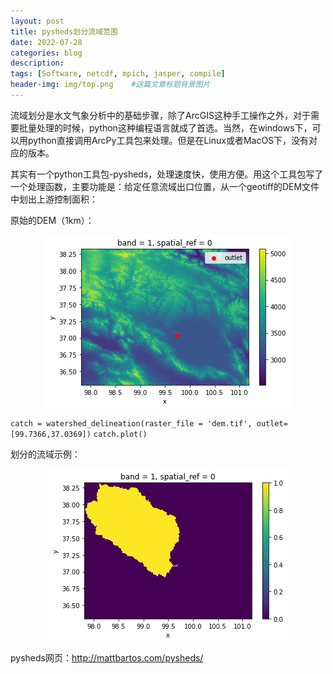 ```yaml
---
layout: post
title: pysheds划分流域范围
date: 2022-07-28
categories: blog
description: 
tags: [Software, netcdf, mpich, jasper, compile]
header-img: img/top.png    #这篇文章标题背景图片
---
```


流域划分是水文气象分析中的基础步骤，除了ArcGIS这种手工操作之外，对于需要批量处理的时候，python这种编程语言就成了首选。当然，在windows下，可以用python直接调用ArcPy工具包来处理。但是在Linux或者MacOS下，没有对应的版本。

其实有一个python工具包-pysheds，处理速度快，使用方便。用这个工具包写了一个处理函数，主要功能是：给定任意流域出口位置，从一个geotiff的DEM文件中划出上游控制面积：

原始的DEM（1km）：

<center>
<p><img src="/img/pysheds20220728_0.png" align="center"></p>
</center>

`catch = watershed_delineation(raster_file = 'dem.tif', outlet=[99.7366,37.0369])`
`catch.plot()`

划分的流域示例：

<center>
<p><img src="/img/pysheds20220728.png" align="center"></p>
</center>

pysheds网页：http://mattbartos.com/pysheds/